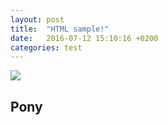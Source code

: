 ```yaml
---
layout: post
title:  "HTML sample!"
date:   2016-07-12 15:10:16 +0200
categories: test
---
```


<img src="http://www.drodd.com/images14/my-little-pony-rainbow-dash27.jpg">
<h2>Pony</h2>